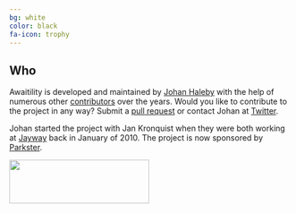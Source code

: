 ```yaml
---
bg: white
color: black 
fa-icon: trophy
---
```

## Who

Awaitility is developed and maintained by [Johan Haleby](https://twitter.com/johanhaleby) with the help of numerous other [contributors](https://github.com/awaitility/awaitility/contributors) over the years.
Would you like to contribute to the project in any way? Submit a [pull request](https://github.com/awaitility/awaitility) or contact Johan at [Twitter](https://twitter.com/johanhaleby).

Johan started the project with Jan Kronquist when they were both working at [Jayway](https://www.jayway.com/) back in January of 2010. The project is now sponsored by [Parkster](https://www.parkster.se).

<a href="https://www.parkster.se"><img src="https://web.parkster.se/wp-content/uploads/2015/10/Parkster_logo_1.png" align="left" height="78" width="250" ></a> 